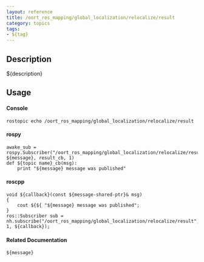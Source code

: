 ```yaml
---
layout: reference
title: /oort_ros_mapping/global_localization/relocalize/result
category: topics
tags: 
- ${tag}
---
```


## Description
${description}

## Usage
#### Console
```
rostopic echo /oort_ros_mapping/global_localization/relocalize/result
```

#### rospy
```
awake_sub = rospy.Subscriber("/oort_ros_mapping/global_localization/relocalize/result", ${message}, result_cb, 1)
def ${topic name}_cb(msg):
    print "${message} message was published"
```

#### roscpp
```
void ${callback}(const ${message-shared-ptr}& msg)
{
    cout ${${ "${message} message was published";
}
ros::Subscriber sub = nh.subscribe("/oort_ros_mapping/global_localization/relocalize/result", 1, ${callback});
```

#### Related Documentation
``${message}``  